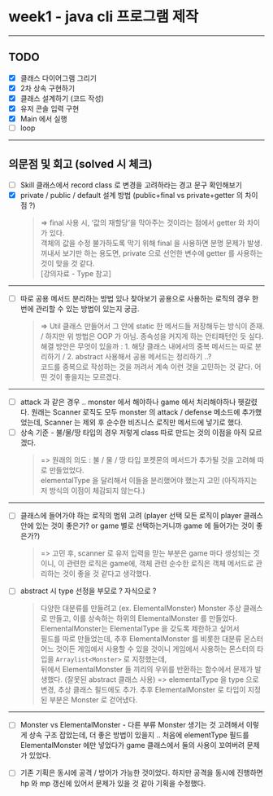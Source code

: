 # week1 - java cli 프로그램 제작 
---
## TODO
- [x] 클래스 다이어그램 그리기
- [x] 2차 상속 구현하기
- [x] 클래스 설계하기 (코드 작성)
- [x] 유저 콘솔 입력 구현
- [x] Main 에서 실행
- [ ] loop

---
## 의문점 및 회고 (solved 시 체크)
- [ ] Skill 클래스에서 record class 로 변경을 고려하라는 경고 문구 확인해보기
- [x] private / public / default 설계 방법 (public+final vs private+getter 의 차이점 ?)
  >   => final 사용 시, ‘값의 재할당’을 막아주는 것이라는 점에서 getter 와 차이가 있다.    
  객체의 값을 수정 불가하도록 막기 위해 final 을 사용하면 분명 문제가 발생.    
  꺼내서 보기만 하는 용도면, private 으로 선언한 변수에 getter 를 사용하는 것이 맞을 것 같다.   
  [강의자료 - Type 참고]
---


- [ ] 따로 공용 메서드 분리하는 방법 있나 찾아보기   공용으로 사용하는 로직의 경우 한번에 관리할 수 있는 방법이 있는지 궁금.
  > => Util 클래스 만들어서 그 안에 static 한 메서드들 저장해두는 방식이 존재.   
  / 하지만 위 방법은 OOP 가 아님. 종속성을 커지게 하는 안티패턴인 듯 싶다.    
  해결 방안은 무엇이 있을까 : 1. 해당 클래스 내에서의 중복 메서드는 따로 분리하기 / 2. abstract 사용해서 공용 메서드는 정리하기 ..?    
  코드를 중복으로 작성하는 것을 꺼려서 계속 이런 것을 고민하는 것 같다. 어떤 것이 좋을지는 모르겠다.
---


- [ ] attack 과 같은 경우 .. monster 에서 해야하나 game 에서 처리해야하나 헷갈렸다. 
      원래는 Scanner 로직도 모두 monster 의 attack / defense 메소드에 추가했었는데, Scanner 는 제외 후 순수한 비즈니스 로직만 메서드에 넣기로 했다.
- [ ] 상속 기준 - 불/물/땅 타입의 경우 저렇게 class 따로 만드는 것의 이점을 아직 모르겠다. 
  > => 원래의 의도 : 불 / 물 / 땅 타입 포켓몬의 메서드가 추가될 것을 고려해 따로 만들었었다.    
  elementalType 을 달리해서 이들을 분리했어야 했는지 고민 (아직까지는 저 방식의 이점이 체감되지 않는다.)   
---


- [ ] 클래스에 들어가야 하는 로직의 범위 고려   (player 선택 모든 로직이 player 클래스 안에 있는 것이 좋은가? or game 별로 선택하는거니까 game 에 들어가는 것이 좋은가?)
  > => 고민 후, scanner 로 유저 입력을 맏는 부분은 game 마다 생성되는 것이니, 이 관련한 로직은 game에, 객체 관련 순수한 로직은 객체 메서드로 관리하는 것이 좋을 것 같다고 생각했다.
- [ ] abstract 시 type 선정을 부모로 ? 자식으로 ?
  > 다양한 대분류를 만들려고 (ex. ElementalMonster) Monster 추상 클래스로 만들고, 이를 상속하는 하위의 ElementalMonster 를 만들었다. ElementalMonster는 ElementalType 을 갖도록 제한하고 싶어서   
    필드를 따로 만들었는데, 추후 ElementalMonster 를 비롯한 대분류 몬스터 어느 것이든 게임에서 사용할 수 있을 것이니 게임에서 사용하는 몬스터의 타입을 ```Arraylist<Monster>``` 로 지정했는데,   
    뒤에서 ElementalMonster 들 끼리의 우위를 반환하는 함수에서 문제가 발생했다. (잘못된 abstract 클래스 사용) => elementalType 을 type 으로 변경, 추상 클래스 필드에도 추가. 
    추후 ElementalMonster 로 타입이 지정된 부분은 Monster 로 걷어냈다.
---


- [ ] Monster vs ElementalMonster - 다른 부류 Monster 생기는 것 고려해서 이렇게 상속 구조 잡았는데, 더 좋은 방법이 있을지 .. 
  처음에 elementType 필드를 ElementalMonster 에만 넣었다가 game 클래스에서 둘의 사용이 꼬여버려 문제가 있었다.

- [ ] 기존 기획은 동시에 공격 / 방어가 가능한 것이었다. 하지만 공격을 동시에 진행하면 hp 와 mp 갱신에 있어서 문제가 있을 것 같아 기획을 수정했다. 